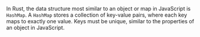 In Rust, the data structure most similar to an object or map in JavaScript is `HashMap`. A `HashMap` stores a collection of key-value pairs, where each key maps to exactly one value. Keys must be unique, similar to the properties of an object in JavaScript.